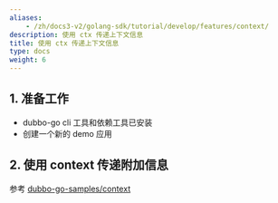 ```yaml
---
aliases:
    - /zh/docs3-v2/golang-sdk/tutorial/develop/features/context/
description: 使用 ctx 传递上下文信息
title: 使用 ctx 传递上下文信息
type: docs
weight: 6
---
```




## 1. 准备工作

- dubbo-go cli 工具和依赖工具已安装
- 创建一个新的 demo 应用

## 2. 使用 context 传递附加信息

参考 [dubbo-go-samples/context](https://github.com/apache/dubbo-go-samples/tree/master/context)